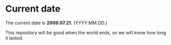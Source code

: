 # Current date

The current date is **2009.07.21.** (YYYY.MM.DD.)

This repository will be good when the world ends, so we will know how long it lasted.